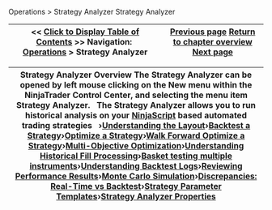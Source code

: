 ﻿
Operations > Strategy Analyzer
Strategy Analyzer

| << [Click to Display Table of Contents](strategy_analyzer.md) >> **Navigation:**     [Operations](operations.md) > Strategy Analyzer | [Previous page](trading_in_simulation.md) [Return to chapter overview](operations.md) [Next page](strategy_analyzer_layout.md) |
| --- | --- |

| Strategy Analyzer Overview The Strategy Analyzer can be opened by left mouse clicking on the New menu within the NinjaTrader Control Center, and selecting the menu item Strategy Analyzer.    The Strategy Analyzer allows you to run historical analysis on your [NinjaScript](strategy.md) based automated trading strategies   ›[Understanding the Layout](strategy_analyzer_layout.md)›[Backtest a Strategy](backtest_a_strategy.md)›[Optimize a Strategy](optimize_a_strategy.md)›[Walk Forward Optimize a Strategy](walk_forward_optimize_a_strate.md)›[Multi-Objective Optimization](multi-objective_optimization.md)›[Understanding Historical Fill Processing](understanding_historical_fill_.md)›[Basket testing multiple instruments](basket_test.md)›[Understanding Backtest Logs](backtest_logs.md)›[Reviewing Performance Results](reviewing_performance_results.md)›[Monte Carlo Simulation](monte_carlo_simulation.md)›[Discrepancies: Real-Time vs Backtest](discrepancies_real-time_vs_bac.md)›[Strategy Parameter Templates](saving_strategy_parameter_temp.md)›[Strategy Analyzer Properties](strategyanalyzer_properties.md) |
| --- |

